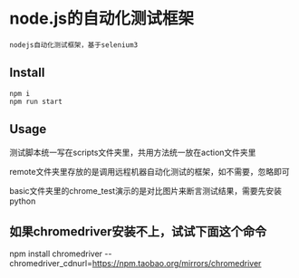 # node.js的自动化测试框架

```nodejs自动化测试框架，基于selenium3```

## Install

```shell
npm i
npm run start
```

## Usage

测试脚本统一写在scripts文件夹里，共用方法统一放在action文件夹里

remote文件夹里存放的是调用远程机器自动化测试的框架，如不需要，忽略即可

basic文件夹里的chrome_test演示的是对比图片来断言测试结果，需要先安装python

## 如果chromedriver安装不上，试试下面这个命令

npm install chromedriver --chromedriver_cdnurl=https://npm.taobao.org/mirrors/chromedriver
